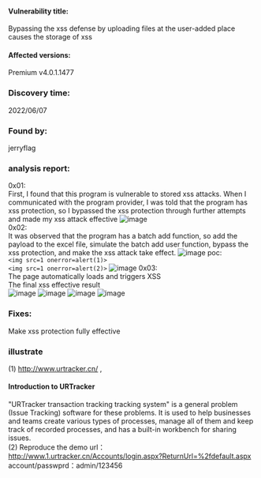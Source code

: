 #### Vulnerability title: <br>
Bypassing the xss defense by uploading files at the user-added place causes the storage of xss

#### Affected versions:<br>
Premium v4.0.1.1477

### Discovery time: <br>
2022/06/07

### Found by:<br>
jerryflag

### analysis report: <br>
0x01:<br>
First, I found that this program is vulnerable to stored xss attacks. When I communicated with the program provider, I was told that the program has xss protection, so I bypassed the xss protection through further attempts and made my xss attack effective
![image](https://user-images.githubusercontent.com/52393447/172317236-3050a9d3-93a0-40f6-abb7-a5a16a3b05eb.png) <br>
0x02:<br>
It was observed that the program has a batch add function, so add the payload to the excel file, simulate the batch add user function, bypass the xss protection, and make the xss attack take effect.
![image](https://user-images.githubusercontent.com/52393447/172321335-34ea1a53-b12b-476a-a26c-4d45bed55742.png)
poc: <br>
`<img src=1 onerror=alert(1)>`<br>
`<img src=1 onerror=alert(2)>`
![image](https://user-images.githubusercontent.com/52393447/172321762-8db7ea76-1567-4ea9-8183-19d3f2d8d2f9.png)
0x03:<br>
The page automatically loads and triggers XSS<br>
The final xss effective result<br>
![image](https://user-images.githubusercontent.com/52393447/172324760-d9215fc4-1272-49b5-ac7a-aa879b3fe99d.png)
![image](https://user-images.githubusercontent.com/52393447/172325449-6e6bb6d7-bc51-4d92-9f41-e3bd7794ec77.png)
![image](https://user-images.githubusercontent.com/52393447/172324841-6c33bac7-e484-4830-bd18-2ad1c33edd9d.png)
![image](https://user-images.githubusercontent.com/52393447/172325355-4da0602a-134d-46e7-a91e-798d3f528439.png)

### Fixes: <br>
Make xss protection fully effective

### illustrate
(1) http://www.urtracker.cn/ , 
#### Introduction to URTracker
"URTracker transaction tracking tracking system" is a general problem (Issue Tracking) software for these problems. It is used to help businesses and teams create various types of processes, manage all of them and keep track of recorded processes, and has a built-in workbench for sharing issues.<br>
(2) Reproduce the demo
url：http://www.1.urtracker.cn/Accounts/login.aspx?ReturnUrl=%2fdefault.aspx <br>
account/passwprd：admin/123456
